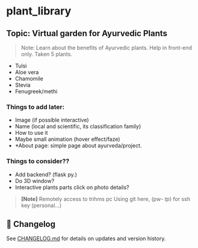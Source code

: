 # plant_library

## Topic: Virtual garden for Ayurvedic Plants

>Note: Learn about the benefits of Ayurvedic plants.
>Help in front-end only.
Taken 5 plants.

- Tulsi
- Aloe vera
- Chamomile
- Stevia
- Fenugreek/methi

### Things to add later:

- Image (if possible interactive)
- Name (local and scientific, its classification family)
- How to use it
- Maybe small animation (hover effect/faze)
- *About page: simple page about ayurveda/project.

### Things to consider??

- Add backend? (flask py.)
- Do 3D window?
- Interactive plants parts click on photo details?

>**[Note]** Remotely access to trihms pc
> Using git here, (pw- *tp*) for ssh key (personal...)

## 📜 Changelog

See [CHANGELOG.md](./CHANGELOG.md) for details on updates and version history.


